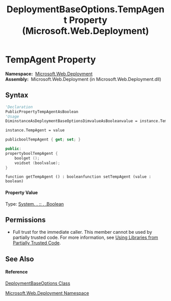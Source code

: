 ﻿---
title: DeploymentBaseOptions.TempAgent Property  (Microsoft.Web.Deployment)
TOCTitle: TempAgent Property
ms:assetid: P:Microsoft.Web.Deployment.DeploymentBaseOptions.TempAgent
ms:mtpsurl: https://msdn.microsoft.com/en-us/library/microsoft.web.deployment.deploymentbaseoptions.tempagent(v=VS.90)
ms:contentKeyID: 22753992
ms.date: 05/02/2012
mtps_version: v=VS.90
f1_keywords:
- Microsoft.Web.Deployment.DeploymentBaseOptions.TempAgent
- Microsoft.Web.Deployment.DeploymentBaseOptions.get_TempAgent
- Microsoft.Web.Deployment.DeploymentBaseOptions.set_TempAgent
dev_langs:
- CSharp
- JScript
- VB
- c++
api_location:
- Microsoft.Web.Deployment.dll
api_name:
- Microsoft.Web.Deployment.DeploymentBaseOptions.get_TempAgent
- Microsoft.Web.Deployment.DeploymentBaseOptions.set_TempAgent
- Microsoft.Web.Deployment.DeploymentBaseOptions.TempAgent
api_type:
- Managed
topic_type:
- apiref
- kbSyntax
product_family_name: VS
ROBOTS: INDEX,FOLLOW
---

# TempAgent Property

**Namespace:**  [Microsoft.Web.Deployment](microsoft-web-deployment-namespace.md)  
**Assembly:**  Microsoft.Web.Deployment (in Microsoft.Web.Deployment.dll)

## Syntax

``` vb
'Declaration
PublicPropertyTempAgentAsBoolean
'Usage
DiminstanceAsDeploymentBaseOptionsDimvalueAsBooleanvalue = instance.TempAgent

instance.TempAgent = value
```

``` csharp
publicboolTempAgent { get; set; }
```

``` c++
public:
propertyboolTempAgent {
    boolget ();
    voidset (boolvalue);
}
```

``` jscript
function getTempAgent () : booleanfunction setTempAgent (value : boolean)
```

#### Property Value

Type: [System. . :: . .Boolean](https://msdn.microsoft.com/en-us/library/a28wyd50\(v=vs.90\))  

## Permissions

  - Full trust for the immediate caller. This member cannot be used by partially trusted code. For more information, see [Using Libraries from Partially Trusted Code](https://msdn.microsoft.com/en-us/library/8skskf63\(v=vs.90\)).

## See Also

#### Reference

[DeploymentBaseOptions Class](deploymentbaseoptions-class-microsoft-web-deployment.md)

[Microsoft.Web.Deployment Namespace](microsoft-web-deployment-namespace.md)


